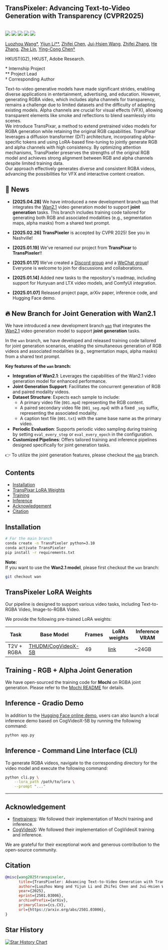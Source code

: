 ## TransPixeler: Advancing Text-to-Video Generation with Transparency (CVPR2025)
<br>
<a href="https://arxiv.org/abs/2501.03006"><img src='https://img.shields.io/badge/arXiv-2501.03006-b31b1b.svg'></a>
<a href='https://wileewang.github.io/TransPixeler'><img src='https://img.shields.io/badge/Project_Page-TransPixeler-blue'></a>
<a href='https://huggingface.co/spaces/wileewang/TransPixar'><img src='https://img.shields.io/badge/HuggingFace-TransPixeler-yellow'></a>
<a href="https://discord.gg/7Xds3Qjr"><img src="https://img.shields.io/badge/Discord-join-blueviolet?logo=discord&amp"></a>
<a href="https://github.com/wileewang/TransPixar/blob/main/wechat_group.jpg"><img src="https://img.shields.io/badge/Wechat-Join-green?logo=wechat&amp"></a>
<br>

[Luozhou Wang*](https://wileewang.github.io/), 
[Yijun Li**](https://yijunmaverick.github.io/), 
[Zhifei Chen](), 
[Jui-Hsien Wang](http://juiwang.com/), 
[Zhifei Zhang](https://zzutk.github.io/), 
[He Zhang](https://sites.google.com/site/hezhangsprinter), 
[Zhe Lin](https://sites.google.com/site/zhelin625/home), 
[Ying-Cong Chen†](https://www.yingcong.me)

HKUST(GZ), HKUST, Adobe Research.

\* Internship Project  
\** Project Lead  
† Corresponding Author

Text-to-video generative models have made significant strides, enabling diverse applications in entertainment, advertising, and education. However, generating RGBA video, which includes alpha channels for transparency, remains a challenge due to limited datasets and the difficulty of adapting existing models. Alpha channels are crucial for visual effects (VFX), allowing transparent elements like smoke and reflections to blend seamlessly into scenes.  
We introduce TransPixar, a method to extend pretrained video models for RGBA generation while retaining the original RGB capabilities. TransPixar leverages a diffusion transformer (DiT) architecture, incorporating alpha-specific tokens and using LoRA-based fine-tuning to jointly generate RGB and alpha channels with high consistency. By optimizing attention mechanisms, TransPixeler preserves the strengths of the original RGB model and achieves strong alignment between RGB and alpha channels despite limited training data.  
Our approach effectively generates diverse and consistent RGBA videos, advancing the possibilities for VFX and interactive content creation.

<!-- insert a teaser gif -->
<!-- <img src="assets/mi.gif"  width="640" /> -->



## 📰 News

- **[2025.04.28]** We have introduced a new development branch [`wan`](https://github.com/wileewang/TransPixar/tree/wan) that integrates the [Wan2.1](https://github.com/Wan-Video/Wan2.1) video generation model to support **joint generation** tasks. This branch includes training code tailored for generating both RGB and associated modalities (e.g., segmentation maps, alpha masks) from a shared text prompt.

- **[2025.02.26]** **TransPixeler** is accepted by CVPR 2025! See you in Nashville!

- **[2025.01.19]** We've renamed our project from **TransPixar** to **TransPixeler**!!

- **[2025.01.17]** We’ve created a [Discord group](https://discord.gg/7Xds3Qjr) and a [WeChat group](https://github.com/wileewang/TransPixar/blob/main/wechat_group.jpg)! Everyone is welcome to join for discussions and collaborations.

- **[2025.01.14]** Added new tasks to the repository's roadmap, including support for Hunyuan and LTX video models, and ComfyUI integration.

- **[2025.01.07]** Released project page, arXiv paper, inference code, and Hugging Face demo.




## 🔥 New Branch for Joint Generation with Wan2.1

We have introduced a new development branch [`wan`](https://github.com/wileewang/TransPixar/tree/wan) that integrates the [Wan2.1](https://github.com/Wan-Video/Wan2.1) video generation model to support **joint generation** tasks.

In the `wan` branch, we have developed and released training code tailored for joint generation scenarios, enabling the simultaneous generation of RGB videos and associated modalities (e.g., segmentation maps, alpha masks) from a shared text prompt.

**Key features of the `wan` branch:**
- **Integration of Wan2.1**: Leverages the capabilities of the Wan2.1 video generation model for enhanced performance.
- **Joint Generation Support**: Facilitates the concurrent generation of RGB and paired modality videos.
- **Dataset Structure**: Expects each sample to include:
  - A primary video file (`001.mp4`) representing the RGB content.
  - A paired secondary video file (`001_seg.mp4`) with a fixed `_seg` suffix, representing the associated modality.
  - A caption text file (`001.txt`) with the same base name as the primary video.
- **Periodic Evaluation**: Supports periodic video sampling during training by setting `eval_every_step` or `eval_every_epoch` in the configuration.
- **Customized Pipelines**: Offers tailored training and inference pipelines designed specifically for joint generation tasks.

👉 To utilize the joint generation features, please checkout the [`wan`](https://github.com/wileewang/TransPixar/tree/wan) branch.




## Contents

* [Installation](#installation)
* [TransPixar LoRA Weights](#transpixar-lora-hub) 
* [Training](#training)
* [Inference](#inference)
* [Acknowledgement](#acknowledgement)
* [Citation](#citation)



## Installation

```bash
# For the main branch
conda create -n TransPixeler python=3.10
conda activate TransPixeler
pip install -r requirements.txt
```

**Note:**  
If you want to use the **Wan2.1 model**, please first checkout the `wan` branch:

```bash
git checkout wan
```

## TransPixeler LoRA Weights

Our pipeline is designed to support various video tasks, including Text-to-RGBA Video, Image-to-RGBA Video.

We provide the following pre-trained LoRA weights:

| Task          | Base Model                                                    | Frames | LoRA weights                                                       | Inference VRAM |
|---------------|---------------------------------------------------------------|--------|--------------------------------------------------------------------|----------------|
| T2V + RGBA    | [THUDM/CogVideoX-5B](https://huggingface.co/THUDM/CogVideoX-5b)       | 49     | [link](https://huggingface.co/wileewang/TransPixar/blob/main/cogvideox_rgba_lora.safetensors) | ~24GB          |


## Training - RGB + Alpha Joint Generation
We have open-sourced the training code for **Mochi** on RGBA joint generation. Please refer to the [Mochi README](Mochi/README.md) for details.


## Inference - Gradio Demo
In addition to the [Hugging Face online demo](https://huggingface.co/spaces/wileewang/TransPixar), users can also launch a local inference demo based on CogVideoX-5B by running the following command:

```bash
python app.py
```

## Inference - Command Line Interface (CLI)
To generate RGBA videos, navigate to the corresponding directory for the video model and execute the following command:
```bash
python cli.py \
    --lora_path /path/to/lora \
    --prompt "..."
```

---

## Acknowledgement

* [finetrainers](https://github.com/a-r-r-o-w/finetrainers): We followed their implementation of Mochi training and inference.
* [CogVideoX](https://github.com/THUDM/CogVideo): We followed their implementation of CogVideoX training and inference.

We are grateful for their exceptional work and generous contribution to the open-source community.

## Citation

```bibtex
@misc{wang2025transpixeler,
      title={TransPixeler: Advancing Text-to-Video Generation with Transparency}, 
      author={Luozhou Wang and Yijun Li and Zhifei Chen and Jui-Hsien Wang and Zhifei Zhang and He Zhang and Zhe Lin and Ying-Cong Chen},
      year={2025},
      eprint={2501.03006},
      archivePrefix={arXiv},
      primaryClass={cs.CV},
      url={https://arxiv.org/abs/2501.03006}, 
}
```

## Star History

[![Star History Chart](https://api.star-history.com/svg?repos=wileewang/TransPixeler&type=Date)](https://star-history.com/#wileewang/TransPixar&Date)
